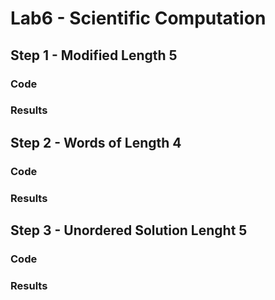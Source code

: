 # Lab6 - Scientific Computation

## Step 1 - Modified Length 5
### Code
### Results
## Step 2 - Words of Length 4
### Code
### Results
## Step 3 - Unordered Solution Lenght 5
### Code
### Results
